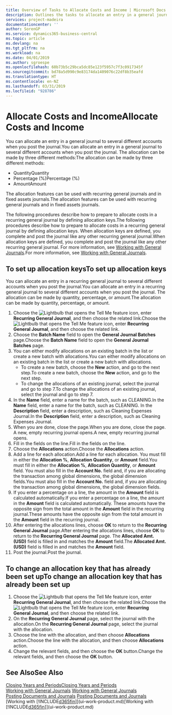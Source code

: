 ```yaml
---
title: Overview of Tasks to Allocate Costs and Income | Microsoft Docs
description: Outlines the tasks to allocate an entry in a general journal to several different accounts when you post the journal.
services: project-madeira
documentationcenter: ''
author: SorenGP
ms.service: dynamics365-business-central
ms.topic: article
ms.devlang: na
ms.tgt_pltfrm: na
ms.workload: na
ms.date: 04/01/2019
ms.author: sgroespe
ms.openlocfilehash: 60b73b5c29bca5dc85e123f5957c7f3c0917345f
ms.sourcegitcommit: bd78a5d990c9e83174da1409076c22df8b35eafd
ms.translationtype: HT
ms.contentlocale: en-NZ
ms.lasthandoff: 03/31/2019
ms.locfileid: "928786"
---
```

# <a name="allocate-costs-and-income"></a><span data-ttu-id="eb724-103">Allocate Costs and Income</span><span class="sxs-lookup"><span data-stu-id="eb724-103">Allocate Costs and Income</span></span>
<span data-ttu-id="eb724-104">You can allocate an entry in a general journal to several different accounts when you post the journal.</span><span class="sxs-lookup"><span data-stu-id="eb724-104">You can allocate an entry in a general journal to several different accounts when you post the journal.</span></span> <span data-ttu-id="eb724-105">The allocation can be made by three different methods:</span><span class="sxs-lookup"><span data-stu-id="eb724-105">The allocation can be made by three different methods:</span></span>

* <span data-ttu-id="eb724-106">Quantity</span><span class="sxs-lookup"><span data-stu-id="eb724-106">Quantity</span></span>
* <span data-ttu-id="eb724-107">Percentage (%)</span><span class="sxs-lookup"><span data-stu-id="eb724-107">Percentage (%)</span></span>
* <span data-ttu-id="eb724-108">Amount</span><span class="sxs-lookup"><span data-stu-id="eb724-108">Amount</span></span>

<span data-ttu-id="eb724-109">The allocation features can be used with recurring general journals and in fixed assets journals.</span><span class="sxs-lookup"><span data-stu-id="eb724-109">The allocation features can be used with recurring general journals and in fixed assets journals.</span></span>
<!--You can also distribute the cost or revenue of a line to an intercompany partner when you post a sales or purchase document. When you post the document, a line will be posted in your general journal, and a corresponding line will be created in the intercompany outbox.-->

<span data-ttu-id="eb724-110">The following procedures describe how to prepare to allocate costs in a recurring general journal by defining allocation keys.</span><span class="sxs-lookup"><span data-stu-id="eb724-110">The following procedures describe how to prepare to allocate costs in a recurring general journal by defining allocation keys.</span></span> <span data-ttu-id="eb724-111">When allocation keys are defined, you complete and post the journal like any other recurring general journal.</span><span class="sxs-lookup"><span data-stu-id="eb724-111">When allocation keys are defined, you complete and post the journal like any other recurring general journal.</span></span> <span data-ttu-id="eb724-112">For more information, see [Working with General Journals](ui-work-general-journals.md).</span><span class="sxs-lookup"><span data-stu-id="eb724-112">For more information, see [Working with General Journals](ui-work-general-journals.md).</span></span>

## <a name="to-set-up-allocation-keys"></a><span data-ttu-id="eb724-113">To set up allocation keys</span><span class="sxs-lookup"><span data-stu-id="eb724-113">To set up allocation keys</span></span>
<span data-ttu-id="eb724-114">You can allocate an entry in a recurring general journal to several different accounts when you post the journal.</span><span class="sxs-lookup"><span data-stu-id="eb724-114">You can allocate an entry in a recurring general journal to several different accounts when you post the journal.</span></span> <span data-ttu-id="eb724-115">The allocation can be made by quantity, percentage, or amount.</span><span class="sxs-lookup"><span data-stu-id="eb724-115">The allocation can be made by quantity, percentage, or amount.</span></span>
1. <span data-ttu-id="eb724-116">Choose the ![Lightbulb that opens the Tell Me feature](media/ui-search/search_small.png "Tell me what you want to do") icon, enter **Recurring General Journal**, and then choose the related link.</span><span class="sxs-lookup"><span data-stu-id="eb724-116">Choose the ![Lightbulb that opens the Tell Me feature](media/ui-search/search_small.png "Tell me what you want to do") icon, enter **Recurring General Journal**, and then choose the related link.</span></span>
2. <span data-ttu-id="eb724-117">Choose the **Batch Name** field to open the **General Journal Batches** page.</span><span class="sxs-lookup"><span data-stu-id="eb724-117">Choose the **Batch Name** field to open the **General Journal Batches** page.</span></span>
3. <span data-ttu-id="eb724-118">You can either modify allocations on an existing batch in the list or create a new batch with allocations.</span><span class="sxs-lookup"><span data-stu-id="eb724-118">You can either modify allocations on an existing batch in the list or create a new batch with allocations.</span></span>
   * <span data-ttu-id="eb724-119">To create a new batch, choose the **New** action, and go to the next step.</span><span class="sxs-lookup"><span data-stu-id="eb724-119">To create a new batch, choose the **New** action, and go to the next step.</span></span>
   * <span data-ttu-id="eb724-120">To change the allocations of an existing journal, select the journal and go to step 7.</span><span class="sxs-lookup"><span data-stu-id="eb724-120">To change the allocations of an existing journal, select the journal and go to step 7.</span></span>    
4. <span data-ttu-id="eb724-121">In the **Name** field, enter a name for the batch, such as CLEANING.</span><span class="sxs-lookup"><span data-stu-id="eb724-121">In the **Name** field, enter a name for the batch, such as CLEANING.</span></span> <span data-ttu-id="eb724-122">In the **Description** field, enter a description, such as Cleaning Expenses Journal.</span><span class="sxs-lookup"><span data-stu-id="eb724-122">In the **Description** field, enter a description, such as Cleaning Expenses Journal.</span></span>
5. <span data-ttu-id="eb724-123">When you are done, close the page.</span><span class="sxs-lookup"><span data-stu-id="eb724-123">When you are done, close the page.</span></span> <span data-ttu-id="eb724-124">A new, empty recurring journal opens.</span><span class="sxs-lookup"><span data-stu-id="eb724-124">A new, empty recurring journal opens.</span></span>
6. <span data-ttu-id="eb724-125">Fill in the fields on the line.</span><span class="sxs-lookup"><span data-stu-id="eb724-125">Fill in the fields on the line.</span></span>
7. <span data-ttu-id="eb724-126">Choose the **Allocations** action.</span><span class="sxs-lookup"><span data-stu-id="eb724-126">Choose the **Allocations** action.</span></span>
8. <span data-ttu-id="eb724-127">Add a line for each allocation.</span><span class="sxs-lookup"><span data-stu-id="eb724-127">Add a line for each allocation.</span></span> <span data-ttu-id="eb724-128">You must fill in either the **Allocation %**, **Allocation Quantity**, or **Amount** field.</span><span class="sxs-lookup"><span data-stu-id="eb724-128">You must fill in either the **Allocation %**, **Allocation Quantity**, or **Amount** field.</span></span> <span data-ttu-id="eb724-129">You must also fill in the **Account No.** field and, if you are allocating the transaction among global dimensions, the global dimension fields.</span><span class="sxs-lookup"><span data-stu-id="eb724-129">You must also fill in the **Account No.** field and, if you are allocating the transaction among global dimensions, the global dimension fields.</span></span>
9. <span data-ttu-id="eb724-130">If you enter a percentage on a line, the amount in the **Amount** field is calculated automatically.</span><span class="sxs-lookup"><span data-stu-id="eb724-130">If you enter a percentage on a line, the amount in the **Amount** field is calculated automatically.</span></span> <span data-ttu-id="eb724-131">These amounts have the opposite sign from the total amount in the **Amount** field in the recurring journal.</span><span class="sxs-lookup"><span data-stu-id="eb724-131">These amounts have the opposite sign from the total amount in the **Amount** field in the recurring journal.</span></span>
10. <span data-ttu-id="eb724-132">After entering the allocations lines, choose **OK** to return to the **Recurring General Journal** page.</span><span class="sxs-lookup"><span data-stu-id="eb724-132">After entering the allocations lines, choose **OK** to return to the **Recurring General Journal** page.</span></span> <span data-ttu-id="eb724-133">The **Allocated Amt. (USD)** field is filled in and matches the **Amount** field.</span><span class="sxs-lookup"><span data-stu-id="eb724-133">The **Allocated Amt. (USD)** field is filled in and matches the **Amount** field.</span></span>
11. <span data-ttu-id="eb724-134">Post the journal.</span><span class="sxs-lookup"><span data-stu-id="eb724-134">Post the journal.</span></span>

## <a name="to-change-an-allocation-key-that-has-already-been-set-up"></a><span data-ttu-id="eb724-135">To change an allocation key that has already been set up</span><span class="sxs-lookup"><span data-stu-id="eb724-135">To change an allocation key that has already been set up</span></span>
1. <span data-ttu-id="eb724-136">Choose the ![Lightbulb that opens the Tell Me feature](media/ui-search/search_small.png "Tell me what you want to do") icon, enter **Recurring General Journal**, and then choose the related link.</span><span class="sxs-lookup"><span data-stu-id="eb724-136">Choose the ![Lightbulb that opens the Tell Me feature](media/ui-search/search_small.png "Tell me what you want to do") icon, enter **Recurring General Journal**, and then choose the related link.</span></span>
2. <span data-ttu-id="eb724-137">On the **Recurring General Journal** page, select the journal with the allocation.</span><span class="sxs-lookup"><span data-stu-id="eb724-137">On the **Recurring General Journal** page, select the journal with the allocation.</span></span>
3. <span data-ttu-id="eb724-138">Choose the line with the allocation, and then choose **Allocations** action.</span><span class="sxs-lookup"><span data-stu-id="eb724-138">Choose the line with the allocation, and then choose **Allocations** action.</span></span>
4. <span data-ttu-id="eb724-139">Change the relevant fields, and then choose the **OK** button.</span><span class="sxs-lookup"><span data-stu-id="eb724-139">Change the relevant fields, and then choose the **OK** button.</span></span>

## <a name="see-also"></a><span data-ttu-id="eb724-140">See Also</span><span class="sxs-lookup"><span data-stu-id="eb724-140">See Also</span></span>
[<span data-ttu-id="eb724-141">Closing Years and Periods</span><span class="sxs-lookup"><span data-stu-id="eb724-141">Closing Years and Periods</span></span>](year-close-years-periods.md)  
<span data-ttu-id="eb724-142">[Working with General Journals](ui-work-general-journals.md)  </span><span class="sxs-lookup"><span data-stu-id="eb724-142">[Working with General Journals](ui-work-general-journals.md)  </span></span>  
<span data-ttu-id="eb724-143">[Posting Documents and Journals](ui-post-documents-journals.md)  </span><span class="sxs-lookup"><span data-stu-id="eb724-143">[Posting Documents and Journals](ui-post-documents-journals.md)  </span></span>  
<span data-ttu-id="eb724-144">[Working with [!INCLUDE[d365fin](includes/d365fin_md.md)]](ui-work-product.md)</span><span class="sxs-lookup"><span data-stu-id="eb724-144">[Working with [!INCLUDE[d365fin](includes/d365fin_md.md)]](ui-work-product.md)</span></span>

